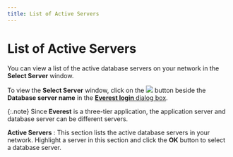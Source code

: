 ```yaml
---
title: List of Active Servers
---
```


# List of Active Servers


You can view a list of the active database servers on your network in  the **Select Server** window.


To view the **Select Server** window,  click on the ![]({{site.wwe_baseurl}}/img/wwe_lookup_button.gif) button beside the **Database 
 server name** in the [**Everest login** dialog box]({{site.wwe_baseurl}}/everest-client/the_everest_login_dialog_box.html).


{:.note}
Since **Everest**  is a three-tier application, the application server and database server  can be different servers.


**Active Servers**
: This section lists the active database servers in  your network. Highlight a server in this section and click the **OK** button to select a database server.
